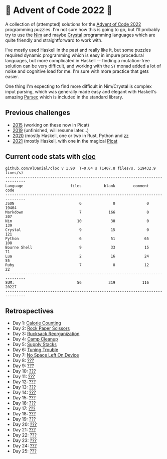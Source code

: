 # 🎄 Advent of Code 2022 🎄

A collection of (attempted) solutions for the [Advent of Code 2022](https://adventofcode.com/2022/) programming puzzles. I'm not sure how this is going to go, but I'll probably try to use the [Nim](https://nim-lang.org) and maybe [Crystal](https://crystal-lang.org) programming languages which are quite friendly and straightforward to work with.

I've mostly used Haskell in the past and really like it, but some puzzles required dynamic programming which is easy in impure procedural languages, but more complicated in Haskell -- finding a mutation-free solution can be very difficult, and working with the `ST` monad added a lot of noise and cognitive load for me. I'm sure with more practice that gets easier.

One thing I'm expecting to find more difficult in Nim/Crystal is complex input parsing, which was generally made easy and elegant with Haskell's amazing [Parsec](https://wiki.haskell.org/Parsec) which is included in the standard library.

## Previous challenges

* [2015](https://github.com/DestyNova/advent_of_code_2015) (working on these now in Picat)
* [2019](https://github.com/destynova/advent_of_code_2019) (unfinished, will resume later...)
* [2020](https://github.com/destynova/advent_of_code_2020) (mostly Haskell, one or two in Rust, Python and [zz](https://github.com/zetzit/zz)
* [2021](https://github.com/destynova/advent_of_code_2021) (mostly Haskell, with one in the magical [Picat](http://www.picat-lang.org)

## Current code stats with [cloc](https://github.com/AlDanial/cloc)

```
github.com/AlDanial/cloc v 1.90  T=0.04 s (1407.8 files/s, 519432.9 lines/s)
-------------------------------------------------------------------------------
Language                     files          blank        comment           code
-------------------------------------------------------------------------------
JSON                             6              0              0          19404
Markdown                         7            166              0            307
Nim                             10             30              0            139
Crystal                          9             15              0            121
Python                           6             51             65            108
Bourne Shell                     9             33             15             71
Lua                              2             16             24             55
Ruby                             7              8             12             22
-------------------------------------------------------------------------------
SUM:                            56            319            116          20227
-------------------------------------------------------------------------------
```

## Retrospectives

* Day 1: [Calorie Counting](https://github.com/DestyNova/advent_of_code_2022/blob/main/1)
* Day 2: [Rock Paper Scissors](https://github.com/DestyNova/advent_of_code_2022/blob/main/2)
* Day 3: [Rucksack Reorganization](https://github.com/DestyNova/advent_of_code_2022/blob/main/3)
* Day 4: [Camp Cleanup](https://github.com/DestyNova/advent_of_code_2022/blob/main/4)
* Day 5: [Supply Stacks](https://github.com/DestyNova/advent_of_code_2022/blob/main/5)
* Day 6: [Tuning Trouble](https://github.com/DestyNova/advent_of_code_2022/blob/main/6)
* Day 7: [No Space Left On Device](https://github.com/DestyNova/advent_of_code_2022/blob/main/7)
* Day 8: [???](https://github.com/DestyNova/advent_of_code_2022/blob/main/8)
* Day 9: [???](https://github.com/DestyNova/advent_of_code_2022/blob/main/9)
* Day 10: [???](https://github.com/DestyNova/advent_of_code_2022/blob/main/10)
* Day 11: [???](https://github.com/DestyNova/advent_of_code_2022/blob/main/11)
* Day 12: [???](https://github.com/DestyNova/advent_of_code_2022/blob/main/12)
* Day 13: [???](https://github.com/DestyNova/advent_of_code_2022/blob/main/13)
* Day 14: [???](https://github.com/DestyNova/advent_of_code_2022/blob/main/14)
* Day 15: [???](https://github.com/DestyNova/advent_of_code_2022/blob/main/15)
* Day 16: [???](https://github.com/DestyNova/advent_of_code_2022/blob/main/16)
* Day 17: [???](https://github.com/DestyNova/advent_of_code_2022/blob/main/17)
* Day 18: [???](https://github.com/DestyNova/advent_of_code_2022/blob/main/18)
* Day 19: [???](https://github.com/DestyNova/advent_of_code_2022/blob/main/19)
* Day 20: [???](https://github.com/DestyNova/advent_of_code_2022/blob/main/20)
* Day 21: [???](https://github.com/DestyNova/advent_of_code_2022/blob/main/21)
* Day 22: [???](https://github.com/DestyNova/advent_of_code_2022/blob/main/22)
* Day 23: [???](https://github.com/DestyNova/advent_of_code_2022/blob/main/23)
* Day 24: [???](https://github.com/DestyNova/advent_of_code_2022/blob/main/24)
* Day 25: [???](https://github.com/DestyNova/advent_of_code_2022/blob/main/25)
